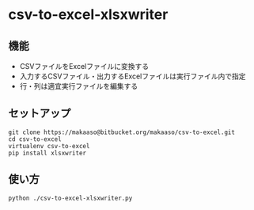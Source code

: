 # csv-to-excel-xlsxwriter

## 機能
- CSVファイルをExcelファイルに変換する
- 入力するCSVファイル・出力するExcelファイルは実行ファイル内で指定
- 行・列は適宜実行ファイルを編集する

## セットアップ

```
git clone https://makaaso@bitbucket.org/makaaso/csv-to-excel.git
cd csv-to-excel
virtualenv csv-to-excel
pip install xlsxwriter
```

## 使い方

```
python ./csv-to-excel-xlsxwriter.py
```


